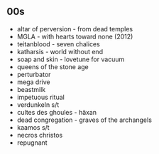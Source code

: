 ## 00s

- altar of perversion - from dead temples
- MGLA - with hearts toward none (2012)
- teitanblood - seven chalices
- katharsis - world without end
- soap and skin - lovetune for vacuum
- queens of the stone age
- perturbator
- mega drive
- beastmilk
- impetuous ritual
- verdunkeln s/t
- cultes des ghoules - häxan
- dead congregation - graves of the archangels
- kaamos s/t
- necros christos
- repugnant
